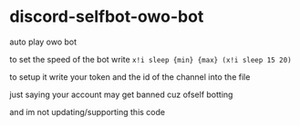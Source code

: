 # discord-selfbot-owo-bot
auto play owo bot

to set the speed of the bot write
`x!i sleep {min} {max} (x!i sleep 15 20)`

to setup it write your token and the id of the channel into the file 

just saying your account may get banned cuz ofself botting

and im not updating/supporting this code
